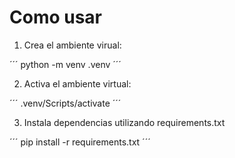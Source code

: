 # Como usar

1. Crea el ambiente virual:

´´´
python -m venv .venv
´´´

2. Activa el ambiente virtual:

´´´
.venv/Scripts/activate
´´´

3. Instala dependencias utilizando requirements.txt

´´´
pip install -r requirements.txt
´´´